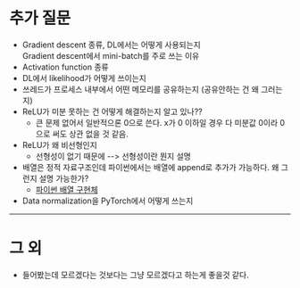 # 추가 질문
- Gradient descent 종류, DL에서는 어떻게 사용되는지  
Gradient descent에서 mini-batch를 주로 쓰는 이유
- Activation function 종류
- DL에서 likelihood가 어떻게 쓰이는지
- 쓰레드가 프로세스 내부에서 어떤 메모리를 공유하는지 (공유안하는 건 왜 그러는지)
- ReLU가 미분 못하는 건 어떻게 해결하는지 알고 있나??  
  - 큰 문제 없어서 일반적으론 0으로 쓴다. x가 0 이하일 경우 다 미분값 0이라 0으로 써도 상관 없을 것 같음.
- ReLU가 왜 비선형인지 
  - 선형성이 없기 때문에 --> 선형성이란 뭔지 설명
- 배열은 정적 자료구조인데 파이썬에서는 배열에 append로 추가가 가능하다. 왜 그런지 설명 가능한가?  
  - [파이썬 배열 구현체](https://seoyeonhwng.medium.com/%ED%8C%8C%EC%9D%B4%EC%8D%AC-%EB%A6%AC%EC%8A%A4%ED%8A%B8-%EB%82%B4%EB%B6%80-%EA%B5%AC%EC%A1%B0-f04847b58286)  
- Data normalization을 PyTorch에서 어떻게 쓰는지

---
# 그 외
- 들어봤는데 모르겠다는 것보다는 그냥 모르겠다고 하는게 좋을것 같다.
